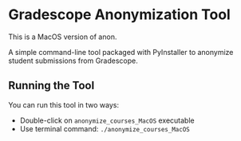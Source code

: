 # Gradescope Anonymization Tool

This is a MacOS version of anon.

A simple command-line tool packaged with PyInstaller to anonymize student submissions from Gradescope.

## Running the Tool

You can run this tool in two ways:
- Double-click on `anonymize_courses_MacOS` executable
- Use terminal command: `./anonymize_courses_MacOS`
